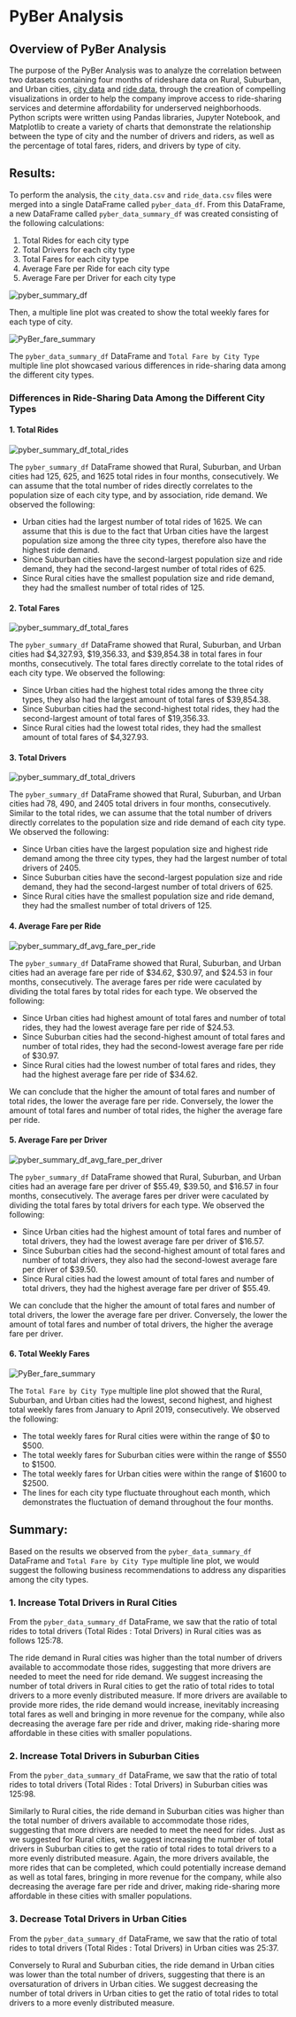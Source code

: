 # PyBer Analysis

## Overview of PyBer Analysis
The purpose of the PyBer Analysis was to analyze the correlation between two datasets containing four months of rideshare data on Rural, Suburban, and Urban cities, [city data](https://github.com/fobordo/PyBer_Analysis/blob/64873e609f3add2b33a784bcc7ed44bafcd6cae9/Resources/city_data.csv) and [ride data](https://github.com/fobordo/PyBer_Analysis/blob/64873e609f3add2b33a784bcc7ed44bafcd6cae9/Resources/ride_data.csv), through the creation of compelling visualizations in order to help the company improve access to ride-sharing services and determine affordability for underserved neighborhoods. Python scripts were written using Pandas libraries, Jupyter Notebook, and Matplotlib to create a variety of charts that demonstrate the relationship between the type of city and the number of drivers and riders, as well as the percentage of total fares, riders, and drivers by type of city.

## Results:
To perform the analysis, the `city_data.csv` and `ride_data.csv` files were merged into a single DataFrame called `pyber_data_df`. From this DataFrame, a new DataFrame called `pyber_data_summary_df` was created consisting of the following calculations:
1. Total Rides for each city type
2. Total Drivers for each city type
3. Total Fares for each city type
4. Average Fare per Ride for each city type
5. Average Fare per Driver for each city type

![pyber_summary_df](/analysis/pyber_summary_df.png)

Then, a multiple line plot was created to show the total weekly fares for each type of city.

![PyBer_fare_summary](/analysis/PyBer_fare_summary.png)

The `pyber_data_summary_df` DataFrame and `Total Fare by City Type` multiple line plot showcased various differences in ride-sharing data among the different city types.

### Differences in Ride-Sharing Data Among the Different City Types

#### 1. Total Rides
![pyber_summary_df_total_rides](/analysis/pyber_summary_df_total_rides.png)

The `pyber_summary_df` DataFrame showed that Rural, Suburban, and Urban cities had 125, 625, and 1625 total rides in four months, consecutively. We can assume that the total number of rides directly correlates to the population size of each city type, and by association, ride demand. We observed the following:
* Urban cities had the largest number of total rides of 1625. We can assume that this is due to the fact that Urban cities have the largest population size among the three city types, therefore also have the highest ride demand. 
* Since Suburban cities have the second-largest population size and ride demand, they had the second-largest number of total rides of 625. 
* Since Rural cities have the smallest population size and ride demand, they had the smallest number of total rides of 125.

#### 2. Total Fares
![pyber_summary_df_total_fares](/analysis/pyber_summary_df_total_fares.png)

The `pyber_summary_df` DataFrame showed that Rural, Suburban, and Urban cities had $4,327.93, $19,356.33, and $39,854.38 in total fares in four months, consecutively. The total fares directly correlate to the total rides of each city type. We observed the following:
* Since Urban cities had the highest total rides among the three city types, they also had the largest amount of total fares of $39,854.38. 
* Since Suburban cities had the second-highest total rides, they had the second-largest amount of total fares of $19,356.33. 
* Since Rural cities had the lowest total rides, they had the smallest amount of total fares of $4,327.93.

#### 3. Total Drivers
![pyber_summary_df_total_drivers](/analysis/pyber_summary_df_total_drivers.png)

The `pyber_summary_df` DataFrame showed that Rural, Suburban, and Urban cities had 78, 490, and 2405 total drivers in four months, consecutively. Similar to the total rides, we can assume that the total number of drivers directly correlates to the population size and ride demand of each city type. We observed the following:
* Since Urban cities have the largest population size and highest ride demand among the three city types, they had the largest number of total drivers of 2405. 
* Since Suburban cities have the second-largest population size and ride demand, they had the second-largest number of total drivers of 625. 
* Since Rural cities have the smallest population size and ride demand, they had the smallest number of total drivers of 125.

#### 4. Average Fare per Ride
![pyber_summary_df_avg_fare_per_ride](/analysis/pyber_summary_df_avg_fare_per_ride.png)

The `pyber_summary_df` DataFrame showed that Rural, Suburban, and Urban cities had an average fare per ride of $34.62, $30.97, and $24.53 in four months, consecutively. The average fares per ride were caculated by dividing the total fares by total rides for each type. We observed the following:
* Since Urban cities had highest amount of total fares and number of total rides, they had the lowest average fare per ride of $24.53.
* Since Suburban cities had the second-highest amount of total fares and number of total rides, they had the second-lowest average fare per ride of $30.97.
* Since Rural cities had the lowest number of total fares and rides, they had the highest average fare per ride of $34.62. 

We can conclude that the higher the amount of total fares and number of total rides, the lower the average fare per ride. Conversely, the lower the amount of total fares and number of total rides, the higher the average fare per ride.

#### 5. Average Fare per Driver
![pyber_summary_df_avg_fare_per_driver](/analysis/pyber_summary_df_avg_fare_per_driver.png)

The `pyber_summary_df` DataFrame showed that Rural, Suburban, and Urban cities had an average fare per driver of $55.49, $39.50, and $16.57 in four months, consecutively. The average fares per driver were caculated by dividing the total fares by total drivers for each type. We observed the following:
* Since Urban cities had the highest amount of total fares and number of total drivers, they had the lowest average fare per driver of $16.57.
* Since Suburban cities had the second-highest amount of total fares and number of total drivers, they also had the second-lowest average fare per driver of $39.50.
* Since Rural cities had the lowest amount of total fares and number of total drivers, they had the highest average fare per driver of $55.49. 

We can conclude that the higher the amount of total fares and number of total drivers, the lower the average fare per driver. Conversely, the lower the amount of total fares and number of total drivers, the higher the average fare per driver.

#### 6. Total Weekly Fares

![PyBer_fare_summary](/analysis/PyBer_fare_summary.png)

The `Total Fare by City Type` multiple line plot showed that the Rural, Suburban, and Urban cities had the lowest, second highest, and highest total weekly fares from January to April 2019, consecutively. We observed the following: 
* The total weekly fares for Rural cities were within the range of $0 to $500. 
* The total weekly fares for Suburban cities were within the range of $550 to $1500.
* The total weekly fares for Urban cities were within the range of $1600 to $2500. 
* The lines for each city type fluctuate throughout each month, which demonstrates the fluctuation of demand throughout the four months. 

## Summary:
Based on the results we observed from the `pyber_data_summary_df` DataFrame and `Total Fare by City Type` multiple line plot, we would suggest the following business recommendations to address any disparities among the city types.

### 1. Increase Total Drivers in Rural Cities
From the `pyber_data_summary_df` DataFrame, we saw that the ratio of total rides to total drivers (Total Rides : Total Drivers) in Rural cities was as follows 125:78.

The ride demand in Rural cities was higher than the total number of drivers available to accommodate those rides, suggesting that more drivers are needed to meet the need for ride demand. We suggest increasing the number of total drivers in Rural cities to get the ratio of total rides to total drivers to a more evenly distributed measure. If more drivers are available to provide more rides, the ride demand would increase, inevitably increasing total fares as well and bringing in more revenue for the company, while also decreasing the average fare per ride and driver, making ride-sharing more affordable in these cities with smaller populations.

### 2. Increase Total Drivers in Suburban Cities
From the `pyber_data_summary_df` DataFrame, we saw that the ratio of total rides to total drivers (Total Rides : Total Drivers) in Suburban cities was 125:98. 

Similarly to Rural cities, the ride demand in Suburban cities was higher than the total number of drivers available to accommodate those rides, suggesting that more drivers are needed to meet the need for rides. Just as we suggested for Rural cities, we suggest increasing the number of total drivers in Suburban cities to get the ratio of total rides to total drivers to a more evenly distributed measure. Again, the more drivers available, the more rides that can be completed, which could potentially increase demand as well as total fares, bringing in more revenue for the company, while also decreasing the average fare per ride and driver, making ride-sharing more affordable in these cities with smaller populations.

### 3. Decrease Total Drivers in Urban Cities
From the `pyber_data_summary_df` DataFrame, we saw that the ratio of total rides to total drivers (Total Rides : Total Drivers) in Urban cities was 25:37. 

Conversely to Rural and Suburban cities, the ride demand in Urban cities was lower than the total number of drivers, suggesting that there is an oversaturation of drivers in Urban cities. We suggest decreasing the number of total drivers in Urban cities to get the ratio of total rides to total drivers to a more evenly distributed measure.